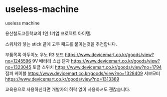 # useless-machine
useless machine

용산철도고등학교의 1인 1기업 프로젝트 아이템.

스위치와 닿는 stick 끝에 고무 패드를 붙이는것을 추천합니다.

부품목록
아두이노 우노 R3 보드 https://www.devicemart.co.kr/goods/view?no=1245596
9V 배터리 스냅 단자 https://www.devicemart.co.kr/goods/view?no=1323045
토글 스위치 https://www.devicemart.co.kr/goods/view?no=1794
점퍼 케이블 https://www.devicemart.co.kr/goods/view?no=1328409
서보모터 https://www.devicemart.co.kr/goods/view?no=1313389

교육용으로 사용하신다면 개발자의 허락 없이 사용하셔도 괜찮습니다.
